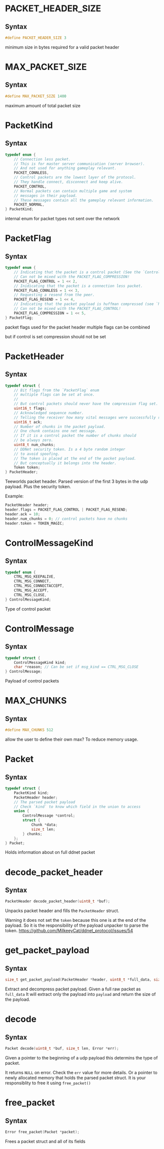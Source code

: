 # PACKET_HEADER_SIZE

## Syntax

```C
#define PACKET_HEADER_SIZE 3
```

minimum size in bytes required for a valid packet header

# MAX_PACKET_SIZE

## Syntax

```C
#define MAX_PACKET_SIZE 1400
```

maximum amount of total packet size

# PacketKind

## Syntax

```C
typedef enum {
	// Connection less packet.
	// This is for master server communication (server browser).
	// And not used for anything gameplay relevant.
	PACKET_CONNLESS,
	// Control packets are the lowest layer of the protocol.
	// They handle connect, disconnect and keep alive.
	PACKET_CONTROL,
	// Normal packets can contain multiple game and system
	// messages in their payload.
	// These messages contain all the gameplay relevant information.
	PACKET_NORMAL,
} PacketKind;
```

internal enum for packet types
not sent over the network

# PacketFlag

## Syntax

```C
typedef enum {
	// Indicating that the packet is a control packet (See the `ControlMessage` struct)
	// Can not be mixed with the PACKET_FLAG_COMPRESSION!
	PACKET_FLAG_CONTROL = 1 << 2,
	// Inidicating that the packet is a connection less packet.
	PACKET_FLAG_CONNLESS = 1 << 3,
	// Requesting a resend from the peer.
	PACKET_FLAG_RESEND = 1 << 4,
	// Indicating that the packet payload is huffman compressed (see `huffman_decompress()`)
	// Can not be mixed with the PACKET_FLAG_CONTROL!
	PACKET_FLAG_COMPRESSION = 1 << 5,
} PacketFlag;
```

packet flags
used for the packet header
multiple flags can be combined

but if control is set compression should not be set

# PacketHeader

## Syntax

```C
typedef struct {
	// Bit flags from the `PacketFlag` enum
	// multiple flags can be set at once.
	//
	// But control packets should never have the compression flag set.
	uint16_t flags;
	// Acknowledged sequence number.
	// Telling the receiver how many vital messages were successfully received.
	uint16_t ack;
	// Number of chunks in the packet payload.
	// One chunk contains one net message.
	// If it is a control packet the number of chunks should
	// be always zero.
	uint8_t num_chunks;
	// DDNet security token. Is a 4 byte random integer
	// to avoid spoofing.
	// The token is placed at the end of the packet payload.
	// But conceptually it belongs into the header.
	Token token;
} PacketHeader;
```

Teeworlds packet header.
Parsed version of the first 3 bytes in
the udp payload.
Plus the security token.

Example:

```C
PacketHeader header;
header.flags = PACKET_FLAG_CONTROL | PACKET_FLAG_RESEND;
header.ack = 10;
header.num_chunks = 0; // control packets have no chunks
header.token = TOKEN_MAGIC;
```

# ControlMessageKind

## Syntax

```C
typedef enum {
	CTRL_MSG_KEEPALIVE,
	CTRL_MSG_CONNECT,
	CTRL_MSG_CONNECTACCEPT,
	CTRL_MSG_ACCEPT,
	CTRL_MSG_CLOSE,
} ControlMessageKind;
```

Type of control packet

# ControlMessage

## Syntax

```C
typedef struct {
	ControlMessageKind kind;
	char *reason; // Can be set if msg_kind == CTRL_MSG_CLOSE
} ControlMessage;
```

Payload of control packets

# MAX_CHUNKS

## Syntax

```C
#define MAX_CHUNKS 512
```

allow the user to define their own max? To reduce memory usage.

# Packet

## Syntax

```C
typedef struct {
	PacketKind kind;
	PacketHeader header;
	// The parsed packet payload
	// Check `kind` to know which field in the union to access
	union {
		ControlMessage *control;
		struct {
			Chunk *data;
			size_t len;
		} chunks;
	};
} Packet;
```

Holds information about on full ddnet packet

# decode_packet_header

## Syntax

```C
PacketHeader decode_packet_header(uint8_t *buf);
```

Unpacks packet header and fills the `PacketHeader` struct.

Warning it does not set the `token` because this one is at the end of
the payload.
So it is the responsibility of the payload unpacker to parse the token.
https://github.com/MilkeeyCat/ddnet_protocol/issues/54

# get_packet_payload

## Syntax

```C
size_t get_packet_payload(PacketHeader *header, uint8_t *full_data, size_t full_len, uint8_t *payload, size_t payload_len, Error *err);
```

Extract and decompress packet payload.
Given a full raw packet as `full_data`
It will extract only the payload into `payload` and return the size of the payload.

# decode

## Syntax

```C
Packet decode(uint8_t *buf, size_t len, Error *err);
```

Given a pointer to the beginning of a udp payload
this determins the type of packet.

It returns `NULL` on error. Check the `err` value for more details.
Or a pointer to newly allocated memory that holds the parsed packet struct.
It is your responsiblity to free it using `free_packet()`

# free_packet

## Syntax

```C
Error free_packet(Packet *packet);
```

Frees a packet struct and all of its fields

